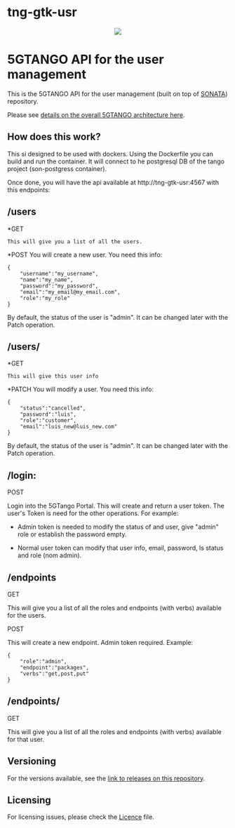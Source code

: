 # tng-gtk-usr
<p align="center"><img src="https://github.com/sonata-nfv/tng-api-gtw/wiki/images/sonata-5gtango-logo-500px.png" /></p>

# 5GTANGO API for the user management
This is the 5GTANGO API for the user management (built on top of [SONATA](https://github.com/sonata-nfv)) repository.

Please see [details on the overall 5GTANGO architecture here](https://5gtango.eu/project-outcomes/deliverables/2-uncategorised/31-d2-2-architecture-design.html). 

## How does this work?

This si designed to be used with dockers. Using the Dockerfile you can build and run the container. It will connect to he postgresql DB of the tango project (son-postgress container).

Once done, you will have the api available at http://tng-gtk-usr:4567 with this endpoints:

## /users
*GET

	This will give you a list of all the users.

*POST
	You will create a new user. You need this info:

	{
		"username":"my_username",
		"name":"my_name",		
		"password":"my_password",
		"email":"my_email@my_email.com",
		"role":"my_role"
	}

By default, the status of the user is "admin". It can be changed later with the Patch operation.



## /users/<username>

*GET

	This will give this user info

*PATCH
	You will modify a user. You need this info:

	{
		"status":"cancelled",
		"password":"luis",
		"role":"customer",
		"email":"luis_new@luis_new.com"
	}
By default, the status of the user is "admin". It can be changed later with the Patch operation.


## /login: 
POST

Login into the 5GTango Portal. This will create and return a user token.
The user's Token is need for the other operations. For example:
	
- Admin token is needed to modify the status of and user, give "admin" role or establish the password empty.
	
- Normal user token can modify that user info, email, password, ls
status and role (nom admin).


## /endpoints

GET

This will give you a list of all the roles and endpoints (with verbs) available for the users.

POST

This will create a new endpoint. Admin token required. Example:

	{
		"role":"admin",
		"endpoint":"packages",
		"verbs":"get,post,put"
	}


## /endpoints/<username>

GET

This will give you a list of all the roles and endpoints (with verbs) available for that user.


## Versioning

For the versions available, see the [link to releases on this repository](/releases).

## Licensing

For licensing issues, please check the [Licence](https://github.com/sonata-nfv/tng-gtk-usr/blob/master/LICENSE) file.

